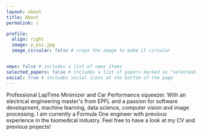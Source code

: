 ```yaml
---
layout: about
title: About
permalink: /

profile:
  align: right
  image: p_pic.jpg
  image_circular: false # crops the image to make it circular


news: false # includes a list of news items
selected_papers: false # includes a list of papers marked as "selected={true}"
social: true # includes social icons at the bottom of the page
---
```


Professional LapTime Minimizer and Car Performance squeezer. With an electrical engineering master's from EPFL and a passion for software development, machine learning, data science, computer vision and image processing. I am currently a Formula One engineer with previous experience in the biomedical industry. Feel free to have a look at my CV and previous projects!
